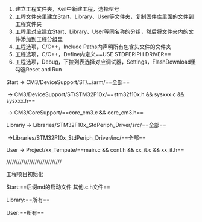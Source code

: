 1.  建立工程文件夹，Keil中新建工程，选择型号
2.  工程文件夹里建立Start、Library、User等文件夹，复制固件库里面的文件到工程文件夹
3.  工程里对应建立Start、Library、User等同名称的分组，然后将文件夹内的文件添加到工程分组里
4.  工程选项，C/C++，Include Paths内声明所有包含头文件的文件夹
5.  工程选项，C/C++，Define内定义==USE STDPERIPH DRIVER==
6.  工程选项，Debug，下拉列表选择对应调试器，Settings，FlashDownload里勾选Reset and Run



Start	->	CM3/DeviceSupport/ST/.../arm/==全部==

​			 ->    CM3/DeviceSupport/ST/STM32F10x/==stm32f10x.h && sysxxx.c && sysxxx.h==

​			->	CM3/CoreSupport/==core_cm3.c  && core_cm3.h==



Librariy	->	Libraries/STM32F10x_StdPeriph_Driver/src/==全部==

​				->Libraries/STM32F10x_StdPeriph_Driver/inc/==全部==



User	->	Project/xx_Tempate/==main.c && conf.h && xx_it.c && xx_it.h==

/////////////////////////////

工程项目初始化

Start:==后缀md的启动文件	其他.c.h文件==

Library:==所有==

User:==所有==